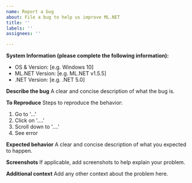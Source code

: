 ```yaml
---
name: Report a bug
about: File a bug to help us improve ML.NET
title: ''
labels: ''
assignees: ''

---
```


**System Information (please complete the following information):**
 - OS & Version: [e.g. Windows 10] 
 - ML.NET Version: [e.g. ML.NET v1.5.5]
 - .NET Version: [e.g. .NET 5.0]

**Describe the bug**
A clear and concise description of what the bug is.

**To Reproduce**
Steps to reproduce the behavior:
1. Go to '...'
2. Click on '....'
3. Scroll down to '....'
4. See error

**Expected behavior**
A clear and concise description of what you expected to happen.

**Screenshots**
If applicable, add screenshots to help explain your problem.

**Additional context**
Add any other context about the problem here.
